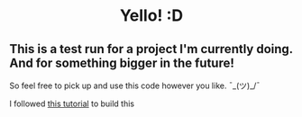 <h1 align="center">Yello! :D</h1>

## This is a test run for a project I'm currently doing. And for something bigger in the future!
So feel free to pick up and use this code however you like. ¯\_(ツ)_/¯

<span>I followed [this tutorial](https://www.youtube.com/watch?v=2h8e0tXHfk0&list=TLPQMDQwMTIwMjLbWNrRjh3FxQ&index=3) to build this</span>


